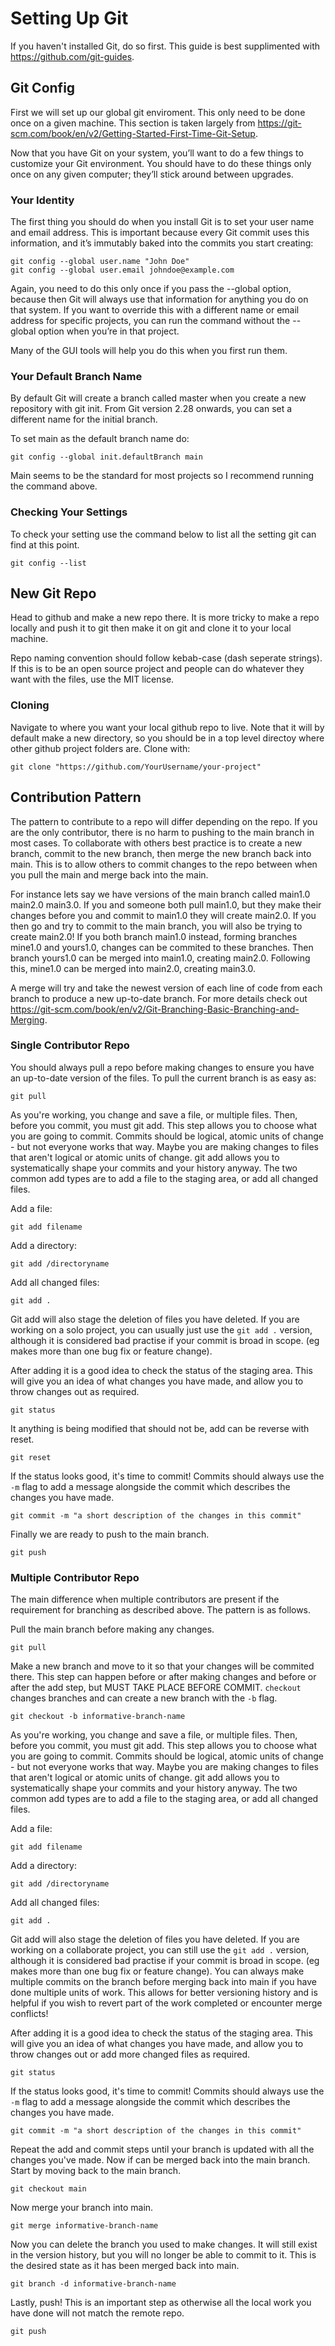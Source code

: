 # Setting Up Git

If you haven't installed Git, do so first. This guide is best supplimented with https://github.com/git-guides. 

## Git Config 

First we will set up our global git enviroment. This only need to be done once on a given machine. This section is taken largely from https://git-scm.com/book/en/v2/Getting-Started-First-Time-Git-Setup.

Now that you have Git on your system, you’ll want to do a few things to customize your Git environment. You should have to do these things only once on any given computer; they’ll stick around between upgrades. 

### Your Identity

The first thing you should do when you install Git is to set your user name and email address. This is important because every Git commit uses this information, and it’s immutably baked into the commits you start creating:

```
git config --global user.name "John Doe"
git config --global user.email johndoe@example.com
```

Again, you need to do this only once if you pass the --global option, because then Git will always use that information for anything you do on that system. If you want to override this with a different name or email address for specific projects, you can run the command without the --global option when you’re in that project.

Many of the GUI tools will help you do this when you first run them.

### Your Default Branch Name

By default Git will create a branch called master when you create a new repository with git init. From Git version 2.28 onwards, you can set a different name for the initial branch.

To set main as the default branch name do:

```
git config --global init.defaultBranch main
```

Main seems to be the standard for most projects so I recommend running the command above.

### Checking Your Settings

To check your setting use the command below to list all the setting git can find at this point.

```
git config --list
```

## New Git Repo

Head to github and make a new repo there. It is more tricky to make a repo locally and push it to git then make it on git and clone it to your local machine.

Repo naming convention should follow kebab-case (dash seperate strings). If this is to be an open source project and people can do whatever they want with the files, use the MIT license. 

### Cloning

Navigate to where you want your local github repo to live. Note that it will by default make a new directory, so you should be in a top level directoy where other github project folders are. Clone with:

```
git clone "https://github.com/YourUsername/your-project"
```

## Contribution Pattern

The pattern to contribute to a repo will differ depending on the repo. If you are the only contributor, there is no harm to pushing to the main branch in most cases. To collaborate with others best practice is to create a new branch, commit to the new branch, then merge the new branch back into main. This is to allow others to commit changes to the repo between when you pull the main and merge back into the main. 

For instance lets say we have versions of the main branch called main1.0 main2.0 main3.0. If you and someone both pull main1.0, but they make their changes before you and commit to main1.0 they will create main2.0. If you then go and try to commit to the main branch, you will also be trying to create main2.0! If you both branch main1.0 instead, forming branches mine1.0 and yours1.0, changes can be commited to these branches. Then branch yours1.0 can be merged into main1.0, creating main2.0. Following this, mine1.0 can be merged into main2.0, creating main3.0. 

A merge will try and take the newest version of each line of code from each branch to produce a new up-to-date branch. For more details check out https://git-scm.com/book/en/v2/Git-Branching-Basic-Branching-and-Merging.

### Single Contributor Repo

You should always pull a repo before making changes to ensure you have an up-to-date version of the files. To pull the current branch is as easy as:

```
git pull
```

As you're working, you change and save a file, or multiple files. Then, before you commit, you must git add. This step allows you to choose what you are going to commit. Commits should be logical, atomic units of change - but not everyone works that way. Maybe you are making changes to files that aren't logical or atomic units of change. git add allows you to systematically shape your commits and your history anyway. The two common add types are to add a file to the staging area, or add all changed files.

Add a file:
``` 
git add filename
```
Add a directory:
```
git add /directoryname
```
Add all changed files:
``` 
git add .
```

Git add will also stage the deletion of files you have deleted. If you are working on a solo project, you can usually just use the ```git add .``` version, although it is considered bad practise if your commit is broad in scope. (eg makes more than one bug fix or feature change). 

After adding it is a good idea to check the status of the staging area. This will give you an idea of what changes you have made, and allow you to throw changes out as required. 

``` 
git status
```

It anything is being modified that should not be, add can be reverse with reset.

```
git reset
```

If the status looks good, it's time to commit! Commits should always use the ```-m``` flag to add a message alongside the commit which describes the changes you have made. 

```
git commit -m "a short description of the changes in this commit"
```

Finally we are ready to push to the main branch. 

```
git push
```

### Multiple Contributor Repo

The main difference when multiple contributors are present if the requirement for branching as described above. The pattern is as follows. 

Pull the main branch before making any changes. 

```
git pull
```

Make a new branch and move to it so that your changes will be commited there. This step can happen before or after making changes and before or after the add step, but MUST TAKE PLACE BEFORE COMMIT. ```checkout``` changes branches and can create a new branch with the ```-b``` flag. 

```
git checkout -b informative-branch-name
```

As you're working, you change and save a file, or multiple files. Then, before you commit, you must git add. This step allows you to choose what you are going to commit. Commits should be logical, atomic units of change - but not everyone works that way. Maybe you are making changes to files that aren't logical or atomic units of change. git add allows you to systematically shape your commits and your history anyway. The two common add types are to add a file to the staging area, or add all changed files.

Add a file:
``` 
git add filename
```
Add a directory:
```
git add /directoryname
```
Add all changed files:
``` 
git add .
```

Git add will also stage the deletion of files you have deleted. If you are working on a collaborate project, you can still use the ```git add .``` version, although it is considered bad practise if your commit is broad in scope. (eg makes more than one bug fix or feature change). You can always make multiple commits on the branch before merging back into main if you have done multiple units of work. This allows for better versioning history and is helpful if you wish to revert part of the work completed or encounter merge conflicts! 

After adding it is a good idea to check the status of the staging area. This will give you an idea of what changes you have made, and allow you to throw changes out or add more changed files as required. 

``` 
git status
```

If the status looks good, it's time to commit! Commits should always use the ```-m``` flag to add a message alongside the commit which describes the changes you have made. 

```
git commit -m "a short description of the changes in this commit"
```

Repeat the add and commit steps until your branch is updated with all the changes you've made. Now if can be merged back into the main branch. Start by moving back to the main branch.

```
git checkout main
```

Now merge your branch into main.

```
git merge informative-branch-name
```

Now you can delete the branch you used to make changes. It will still exist in the version history, but you will no longer be able to commit to it. This is the desired state as it has been merged back into main. 

```
git branch -d informative-branch-name
```

Lastly, push! This is an important step as otherwise all the local work you have done will not match the remote repo. 

```
git push
```

